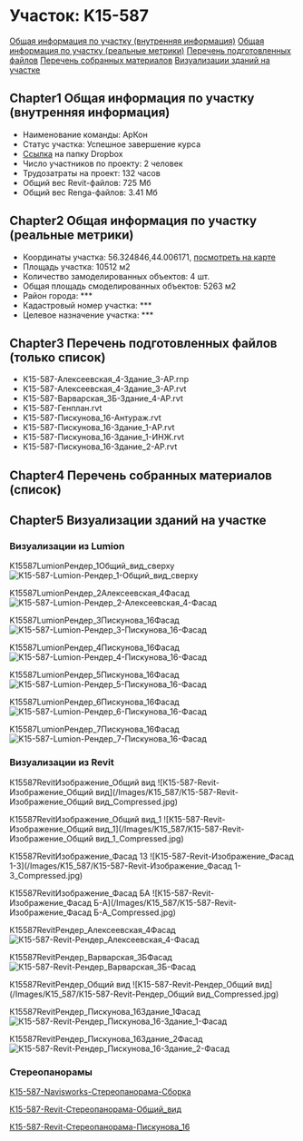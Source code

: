# Участок: K15-587

[Общая информация по участку (внутренняя информация)](#Chapter1)
[Общая информация по участку (реальные метрики)](#Chapter2)
[Перечень подготовленных файлов](#Chapter3)
[Перечень собранных материалов](#Chapter4)
[Визуализации зданий на участке](#Chapter5)

## <a id="test">Chapter1</a> Общая информация по участку (внутренняя информация)
+ Наименование команды: АрКон
+ Статус участка: Успешное завершение курса
+ [Ссылка](https://www.dropbox.com/sh/wvvgv1nw1iqred9/AABT1040MJJQv-4h7nrUMj43a/K15_587?dl=0) на папку Dropbox
+ Число участников по проекту: 2 человек
+ Трудозатраты на проект: 132 часов
+ Общий вес Revit-файлов: 725 Мб
+ Общий вес Renga-файлов: 3.41 Мб
## <a id="test">Chapter2</a> Общая информация по участку (реальные метрики)
+ Координаты участка: 56.324846,44.006171, [посмотреть на карте](yandex.ru/maps/47/nizhny-novgorod/?ll=56.324846%2C44.006171&z=19)
+ Площадь участка: 10512 м2
+ Количество замоделированных объектов: 4 шт.
+ Общая площадь смоделированных объектов: 5263 м2
+ Район города: *** 
+ Кадастровый номер участка: *** 
+ Целевое назначение участка: *** 
## <a id="test">Chapter3</a> Перечень подготовленных файлов (только список)
+ К15-587-Алексеевская_4-Здание_3-АР.rnp
+ К15-587-Алексеевская_4-Здание_3-АР.rvt
+ К15-587-Варварская_3Б-Здание_4-АР.rvt
+ К15-587-Генплан.rvt
+ К15-587-Пискунова_16-Антураж.rvt
+ К15-587-Пискунова_16-Здание_1-АР.rvt
+ К15-587-Пискунова_16-Здание_1-ИНЖ.rvt
+ К15-587-Пискунова_16-Здание_2-АР.rvt
## <a id="test">Chapter4</a> Перечень собранных материалов (список)
## <a id="test">Chapter5</a> Визуализации зданий на участке
### Визуализации из Lumion
K15587LumionРендер_1Общий_вид_сверху
![K15-587-Lumion-Рендер_1-Общий_вид_сверху](/Images/K15_587/K15-587-Lumion-Рендер_1-Общий_вид_сверху_Compressed.jpg)

K15587LumionРендер_2Алексеевская_4Фасад
![K15-587-Lumion-Рендер_2-Алексеевская_4-Фасад](/Images/K15_587/K15-587-Lumion-Рендер_2-Алексеевская_4-Фасад_Compressed.jpg)

K15587LumionРендер_3Пискунова_16Фасад
![K15-587-Lumion-Рендер_3-Пискунова_16-Фасад](/Images/K15_587/K15-587-Lumion-Рендер_3-Пискунова_16-Фасад_Compressed.jpg)

K15587LumionРендер_4Пискунова_16Фасад
![K15-587-Lumion-Рендер_4-Пискунова_16-Фасад](/Images/K15_587/K15-587-Lumion-Рендер_4-Пискунова_16-Фасад_Compressed.jpg)

K15587LumionРендер_5Пискунова_16Фасад
![K15-587-Lumion-Рендер_5-Пискунова_16-Фасад](/Images/K15_587/K15-587-Lumion-Рендер_5-Пискунова_16-Фасад_Compressed.jpg)

K15587LumionРендер_6Пискунова_16Фасад
![K15-587-Lumion-Рендер_6-Пискунова_16-Фасад](/Images/K15_587/K15-587-Lumion-Рендер_6-Пискунова_16-Фасад_Compressed.jpg)

K15587LumionРендер_7Пискунова_16Фасад
![K15-587-Lumion-Рендер_7-Пискунова_16-Фасад](/Images/K15_587/K15-587-Lumion-Рендер_7-Пискунова_16-Фасад_Compressed.jpg)

### Визуализации из Revit
К15587RevitИзображение_Общий вид
![К15-587-Revit-Изображение_Общий вид](/Images/K15_587/К15-587-Revit-Изображение_Общий вид_Compressed.jpg)

К15587RevitИзображение_Общий вид_1
![К15-587-Revit-Изображение_Общий вид_1](/Images/K15_587/К15-587-Revit-Изображение_Общий вид_1_Compressed.jpg)

К15587RevitИзображение_Фасад 13
![К15-587-Revit-Изображение_Фасад 1-3](/Images/K15_587/К15-587-Revit-Изображение_Фасад 1-3_Compressed.jpg)

К15587RevitИзображение_Фасад БА
![К15-587-Revit-Изображение_Фасад Б-А](/Images/K15_587/К15-587-Revit-Изображение_Фасад Б-А_Compressed.jpg)

К15587RevitРендер_Алексеевская_4Фасад
![К15-587-Revit-Рендер_Алексеевская_4-Фасад](/Images/K15_587/К15-587-Revit-Рендер_Алексеевская_4-Фасад_Compressed.jpg)

К15587RevitРендер_Варварская_3БФасад
![К15-587-Revit-Рендер_Варварская_3Б-Фасад](/Images/K15_587/К15-587-Revit-Рендер_Варварская_3Б-Фасад_Compressed.jpg)

К15587RevitРендер_Общий вид
![К15-587-Revit-Рендер_Общий вид](/Images/K15_587/К15-587-Revit-Рендер_Общий вид_Compressed.jpg)

К15587RevitРендер_Пискунова_16Здание_1Фасад
![К15-587-Revit-Рендер_Пискунова_16-Здание_1-Фасад](/Images/K15_587/К15-587-Revit-Рендер_Пискунова_16-Здание_1-Фасад_Compressed.jpg)

К15587RevitРендер_Пискунова_16Здание_2Фасад
![К15-587-Revit-Рендер_Пискунова_16-Здание_2-Фасад](/Images/K15_587/К15-587-Revit-Рендер_Пискунова_16-Здание_2-Фасад_Compressed.jpg)

### Стереопанорамы
[К15-587-Navisworks-Стереопанорама-Сборка](https://pano.autodesk.com/pano.html?url=jpgs/46f8a9b7-c1c7-4814-aa39-3e3a2890bef6&version=2)

[К15-587-Revit-Стереопанорама-Общий_вид](https://pano.autodesk.com/pano.html?url=jpgs/3430e4d3-47bf-44c9-b801-45ca318c8049&version=2)

[К15-587-Revit-Стереопанорама-Пискунова_16](https://pano.autodesk.com/pano.html?url=jpgs/26058bc1-b3ef-4a10-bee9-dc109c8fc633&version=2)

